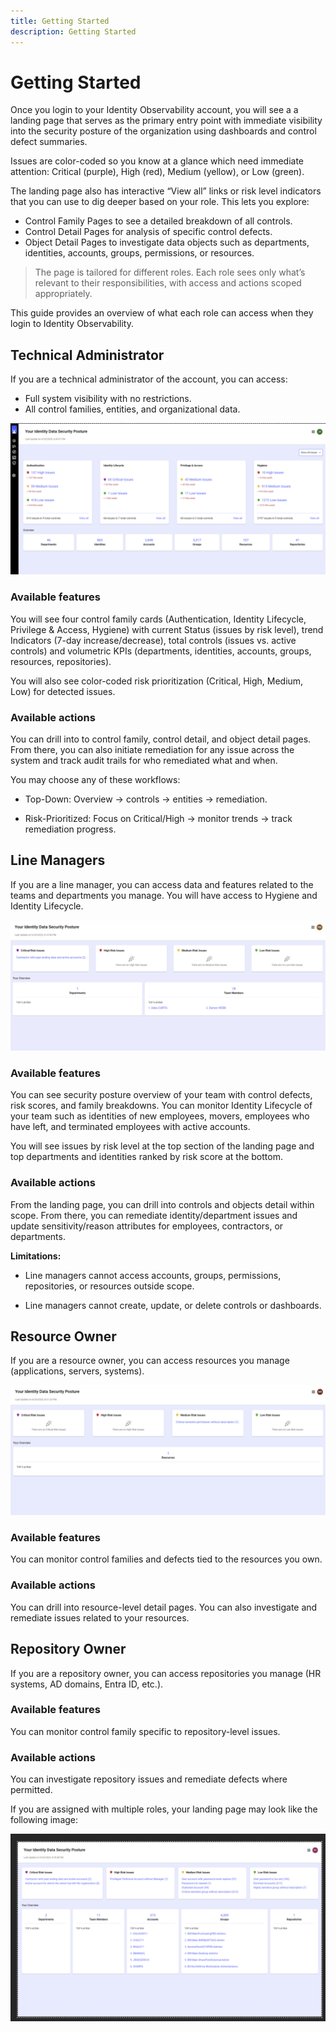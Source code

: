 ```yaml
---
title: Getting Started
description: Getting Started
---
```


# Getting Started 
 
 Once you login to your Identity Observability account, you will see a a landing page that serves as the primary entry point with immediate visibility into the security posture of the organization using dashboards and control defect summaries. 

 Issues are color-coded so you know at a glance which need immediate attention: Critical (purple), High (red), Medium (yellow), or Low (green).

The landing page also has interactive “View all” links or risk level indicators that you can use to dig deeper based on your role. This lets you explore:

* Control Family Pages to see a detailed breakdown of all controls.
* Control Detail Pages for analysis of specific control defects.
* Object Detail Pages to investigate data objects such as departments, identities, accounts, groups, permissions, or resources.

 > The page is tailored for different roles. Each role sees only what’s relevant to their responsibilities, with access and actions scoped appropriately.

This guide provides an overview of what each role can access when they login to Identity Observability.

## Technical Administrator

If you are a technical administrator of the account, you can access:
* Full system visibility with no restrictions.
* All control families, entities, and organizational data.

![Example image of tech admin's landing page](Media/lp-admins.png "Example showing landing page of a technical administrator")


### Available features

You will see four control family cards (Authentication, Identity Lifecycle, Privilege & Access, Hygiene) with current Status (issues by risk level), trend Indicators (7-day increase/decrease), total controls (issues vs. active controls) and volumetric KPIs (departments, identities, accounts, groups, resources, repositories).

You will also see color-coded risk prioritization (Critical, High, Medium, Low) for detected issues.

### Available actions

You can drill into to control family, control detail, and object detail pages.
From there, you can also initiate remediation for any issue across the system and track audit trails for who remediated what and when.

You may choose any of these workflows: 

* Top-Down: Overview -> controls -> entities -> remediation.

* Risk-Prioritized: Focus on Critical/High -> monitor trends -> track remediation progress.


## Line Managers 

If you are a line manager, you can access data and features related to the teams and departments you manage. You will have access to Hygiene and Identity Lifecycle.

![Example image of line manager's landing page](Media/lp-lm.png "Example showing landing page of a line manager")


### Available features

You can see security posture overview of your team with control defects, risk scores, and family breakdowns. You can monitor Identity Lifecycle of your team such as identities of new employees, movers, employees who have left, and terminated employees with active accounts.

You will see issues by risk level at the top section of the landing page and top departments and identities ranked by risk score at the bottom.

### Available actions

From the landing page, you can drill into controls and objects detail within scope. From there, you can remediate identity/department issues and update sensitivity/reason attributes for employees, contractors, or departments.

**Limitations:**

* Line managers cannot access accounts, groups, permissions, repositories, or resources outside scope.

* Line managers cannot create, update, or delete controls or dashboards.

## Resource Owner

If you are a resource owner, you can access resources you manage (applications, servers, systems).

![Example image of resource manager's landing page](Media/lp-resowner.png "Example showing landing page of a resource manager")


### Available features

You can monitor control families and defects tied to the resources you own.

### Available actions

You can drill into resource-level detail pages. You can also investigate and remediate issues related to your resources.


## Repository Owner

If you are a repository owner, you can access repositories you manage (HR systems, AD domains, Entra ID, etc.).

### Available features

You can monitor control family specific to repository-level issues.

### Available actions

You can investigate repository issues and remediate defects where permitted.

 
 If you are assigned with multiple roles, your landing page may look like the following image:

![Example image of multi-role landing page](Media/multi-lp.png "Example showing landing page of a user with line manager and and Repository Owner")
 

